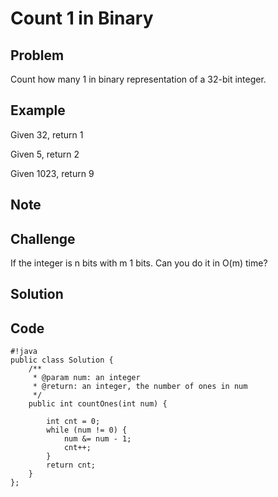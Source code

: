 Count 1 in Binary
===


Problem
-------

Count how many 1 in binary representation of a 32-bit integer.

Example
-------

Given 32, return 1

Given 5, return 2

Given 1023, return 9

Note
---------

Challenge
---------

If the integer is n bits with m 1 bits. Can you do it in O(m) time?

Solution
--------

Code
----

    #!java
    public class Solution {
        /**
         * @param num: an integer
         * @return: an integer, the number of ones in num
         */
        public int countOnes(int num) {
            
            int cnt = 0;
            while (num != 0) {
                num &= num - 1;
                cnt++;
            }
            return cnt;
        }
    };